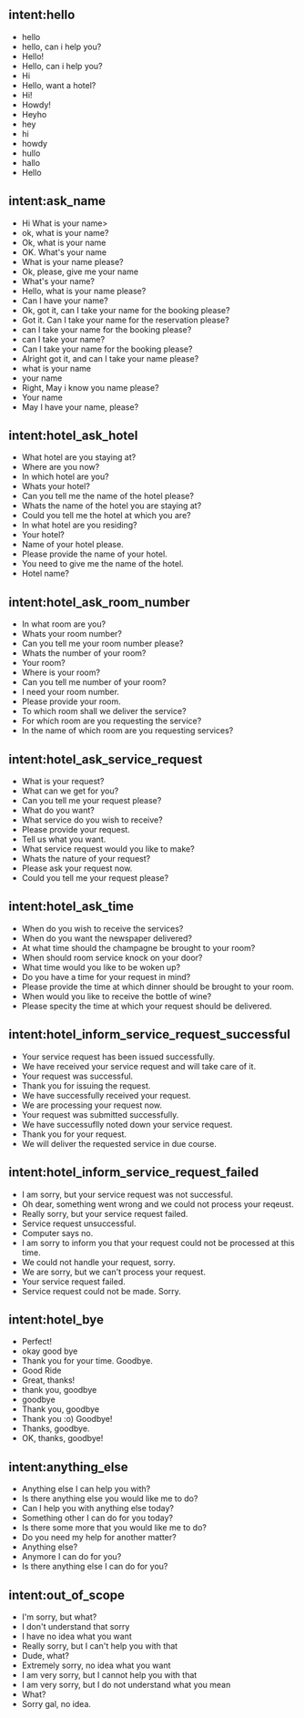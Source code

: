 ## intent:hello
- hello
- hello, can i help you?
- Hello!
- Hello, can i help you?
- Hi
- Hello, want a hotel?
- Hi!
- Howdy!
- Heyho
- hey
- hi
- howdy
- hullo
- hallo
- Hello

## intent:ask_name
- Hi What is your name>
- ok, what is your name?
- Ok, what is your name
- OK. What's your name 
- What is your name please?
- Ok, please, give me your name
- What's your name?
- Hello, what is your name please?
- Can I have your name?
- Ok, got it, can I take your name for the booking please?
- Got it. Can I take your name for the reservation please?
- can I take your name for the booking please?
- can I take your name?
- Can I take your name for the booking please?
- Alright got it, and can I take your name please?
- what is your name
- your name
- Right, May i know you name please?
- Your name
- May I have your name, please?

## intent:hotel_ask_hotel
- What hotel are you staying at?
- Where are you now?
- In which hotel are you?
- Whats your hotel?
- Can you tell me the name of the hotel please?
- Whats the name of the hotel you are staying at?
- Could you tell me the hotel at which you are?
- In what hotel are you residing?
- Your hotel?
- Name of your hotel please.
- Please provide the name of your hotel.
- You need to give me the name of the hotel.
- Hotel name?

## intent:hotel_ask_room_number
- In what room are you?
- Whats your room number?
- Can you tell me your room number please?
- Whats the number of your room?
- Your room?
- Where is your room?
- Can you tell me number of your room?
- I need your room number.
- Please provide your room.
- To which room shall we deliver the service?
- For which room are you requesting the service?
- In the name of which room are you requesting services?

## intent:hotel_ask_service_request
- What is your request?
- What can we get for you?
- Can you tell me your request please?
- What do you want?
- What service do you wish to receive?
- Please provide your request.
- Tell us what you want.
- What service request would you like to make?
- Whats the nature of your request?
- Please ask your request now.
- Could you tell me your request please?

## intent:hotel_ask_time
- When do you wish to receive the services?
- When do you want the newspaper delivered?
- At what time should the champagne be brought to your room?
- When should room service knock on your door?
- What time would you like to be woken up?
- Do you have a time for your request in mind?
- Please provide the time at which dinner should be brought to your room.
- When would you like to receive the bottle of wine?
- Please specity the time at which your request should be delivered.

## intent:hotel_inform_service_request_successful
- Your service request has been issued successfully.
- We have received your service request and will take care of it.
- Your request was successful.
- Thank you for issuing the request.
- We have successfully received your request.
- We are processing your request now.
- Your request was submitted successfully.
- We have successuflly noted down your service request.
- Thank you for your request.
- We will deliver the requested service in due course.

## intent:hotel_inform_service_request_failed
- I am sorry, but your service request was not successful.
- Oh dear, something went wrong and we could not process your reqeust.
- Really sorry, but your service request failed.
- Service request unsuccessful.
- Computer says no.
- I am sorry to inform you that your request could not be processed at this time.
- We could not handle your request, sorry.
- We are sorry, but we can't process your request.
- Your service request failed.
- Service request could not be made. Sorry. 

## intent:hotel_bye
- Perfect!
- okay good bye
- Thank you for your time. Goodbye.
- Good Ride
- Great, thanks!
- thank you, goodbye
- goodbye
- Thank you, goodbye
- Thank you :o) Goodbye!
- Thanks, goodbye.
- OK, thanks, goodbye!

## intent:anything_else
- Anything else I can help you with?
- Is there anything else you would like me to do?
- Can I help you with anything else today?
- Something other I can do for you today?
- Is there some more that you would like me to do?
- Do you need my help for another matter?
- Anything else?
- Anymore I can do for you?
- Is there anything else I can do for you?

## intent:out_of_scope
- I'm sorry, but what?
- I don't understand that sorry
- I have no idea what you want
- Really sorry, but I can't help you with that
- Dude, what?
- Extremely sorry, no idea what you want
- I am very sorry, but I cannot help you with that
- I am very sorry, but I do not understand what you mean
- What?
- Sorry gal, no idea.
